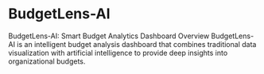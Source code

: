 # BudgetLens-AI
BudgetLens-AI: Smart Budget Analytics Dashboard Overview BudgetLens-AI is an intelligent budget analysis dashboard that combines traditional data visualization with artificial intelligence to provide deep insights into organizational budgets. 
